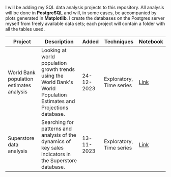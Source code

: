 I will be adding my SQL data analysis projects to this repository. All analysis will be done in <b>PostgreSQL</b> and will, in some cases, be accompanied by plots generated in <b>Matplotlib</b>. I create the databases on the Postgres server myself from freely available data sets; each project will contain a folder with all the tables used.

| Project | Description | Added | Techniques | Notebook | 
| --- | --- | --- | --- | --- |
| World Bank population estimates analysis | Looking at world population growth trends using the World Bank's World Population Estimates and Projections database. | 24-12-2023 | Exploratory, Time series | [Link](https://github.com/lomska/Data-Analysis-SQL/blob/main/World_Bank_Population_Estimates_Analysis/World_Bank_Population_Estimates_Analysis.ipynb)
| Superstore data analysis | Searching for patterns and analysis of the dynamics of key sales indicators in the Superstore database. | 13-11-2023 | Exploratory, Time series | [Link](https://github.com/lomska/Data-Analysis-SQL/blob/main/Superstore_Data_Analysis/Superstore_Performance_Analysis.ipynb)

